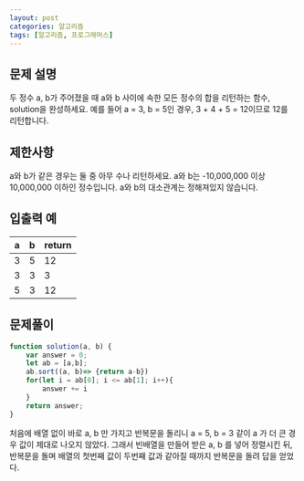```yaml
---
layout: post
categories: 알고리즘
tags: [알고리즘, 프로그래머스]
---
```


## 문제 설명

두 정수 a, b가 주어졌을 때 a와 b 사이에 속한 모든 정수의 합을 리턴하는 함수, solution을 완성하세요.
예를 들어 a = 3, b = 5인 경우, 3 + 4 + 5 = 12이므로 12를 리턴합니다.

## 제한사항

a와 b가 같은 경우는 둘 중 아무 수나 리턴하세요.
a와 b는 -10,000,000 이상 10,000,000 이하인 정수입니다.
a와 b의 대소관계는 정해져있지 않습니다.

## 입출력 예

<table class="table">
        <thead><tr>
<th>a</th>
<th>b</th>
<th>return</th>
</tr>
</thead>
        <tbody><tr>
<td>3</td>
<td>5</td>
<td>12</td>
</tr>
<tr>
<td>3</td>
<td>3</td>
<td>3</td>
</tr>
<tr>
<td>5</td>
<td>3</td>
<td>12</td>
</tr>
</tbody>
      </table>

## 문제풀이

```javascript
function solution(a, b) {
    var answer = 0;
    let ab = [a,b];
    ab.sort((a, b)=> {return a-b})
    for(let i = ab[0]; i <= ab[1]; i++){
        answer += i
    }
    return answer;
}
```

처음에 배열 없이 바로 a, b 만 가지고 반복문을 돌리니 a = 5, b = 3 같이 a 가 더 큰 경우 값이 제대로 나오지 않았다.
그래서 빈배열을 만들어 받은 a, b 를 넣어 정렬시킨 뒤, 반복문을 돌며 배열의 첫번째 값이 두번째 값과 같아질 때까지 반복문을 돌려 답을 얻었다.